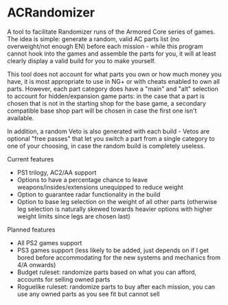 # ACRandomizer
A tool to facilitate Randomizer runs of the Armored Core series of games. The idea is simple: generate a random, valid AC parts list (no overweight/not enough EN) before each mission - while this program cannot hook into the games and assemble the parts for you, it will at least clearly display a valid build for you to make yourself.

This tool does not account for what parts you own or how much money you have, it is most appropriate to use in NG+ or with cheats enabled to own all parts. However, each part category does have a "main" and "alt" selection to account for hidden/expansion game parts: in the case that a part is chosen that is not in the starting shop for the base game, a secondary compatible base shop part will be chosen in case the first one isn't available.

In addition, a random Veto is also generated with each build - Vetos are optional "free passes" that let you switch a part from a single category to one of your choosing, in case the random build is completely useless.

Current features
- PS1 trilogy, AC2/AA support
- Options to have a percentage chance to leave weapons/insides/extensions unequipped to reduce weight
- Option to guarantee radar functionality in the build
- Option to base leg selection on the weight of all other parts (otherwise leg selection is naturally skewed towards heavier options with higher weight limits since legs are chosen last)

Planned features
- All PS2 games support
- PS3 games support (less likely to be added, just depends on if I get bored before accommodating for the new systems and mechanics from 4/A onwards)
- Budget ruleset: randomize parts based on what you can afford, accounts for selling owned parts
- Roguelike ruleset: randomize parts to buy after each mission, you can use any owned parts as you see fit but cannot sell
